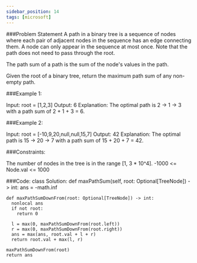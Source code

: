 ```yaml
---
sidebar_position: 14
tags: [microsoft]
---
```


###Problem Statement
A path in a binary tree is a sequence of nodes where each pair of adjacent nodes in the sequence has an edge connecting them. A node can only appear in the sequence at most once. Note that the path does not need to pass through the root.

The path sum of a path is the sum of the node's values in the path.

Given the root of a binary tree, return the maximum path sum of any non-empty path.

 

###Example 1:


Input: root = [1,2,3]
Output: 6
Explanation: The optimal path is 2 -> 1 -> 3 with a path sum of 2 + 1 + 3 = 6.


###Example 2:


Input: root = [-10,9,20,null,null,15,7]
Output: 42
Explanation: The optimal path is 15 -> 20 -> 7 with a path sum of 15 + 20 + 7 = 42.
 

###Constraints:

The number of nodes in the tree is in the range [1, 3 * 10^4].
-1000 <= Node.val <= 1000


###Code:
class Solution:
  def maxPathSum(self, root: Optional[TreeNode]) -> int:
    ans = -math.inf

    def maxPathSumDownFrom(root: Optional[TreeNode]) -> int:
      nonlocal ans
      if not root:
        return 0

      l = max(0, maxPathSumDownFrom(root.left))
      r = max(0, maxPathSumDownFrom(root.right))
      ans = max(ans, root.val + l + r)
      return root.val + max(l, r)

    maxPathSumDownFrom(root)
    return ans
